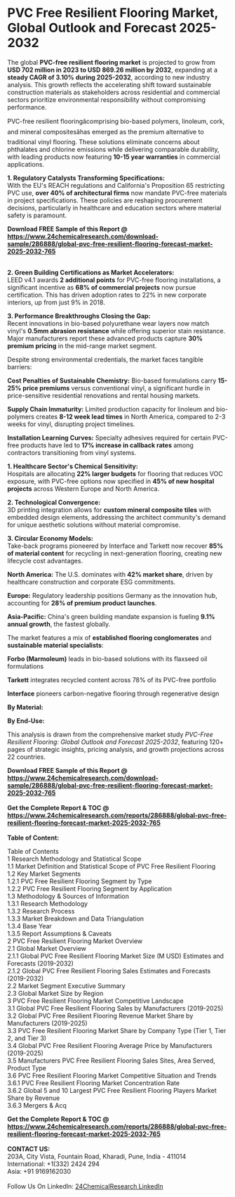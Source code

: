 <h1>PVC Free Resilient Flooring Market, Global Outlook and Forecast 2025-2032</h1><p>The global <strong>PVC-free resilient flooring market</strong> is projected to grow from <strong>USD 702 million in 2023 to USD 869.26 million by 2032</strong>, expanding at a <strong>steady CAGR of 3.10% during 2025-2032</strong>, according to new industry analysis. This growth reflects the accelerating shift toward sustainable construction materials as stakeholders across residential and commercial sectors prioritize environmental responsibility without compromising performance.</p><p>PVC-free resilient flooringâcomprising bio-based polymers, linoleum, cork, and mineral compositesâhas emerged as the premium alternative to traditional vinyl flooring. These solutions eliminate concerns about phthalates and chlorine emissions while delivering comparable durability, with leading products now featuring <strong>10-15 year warranties</strong> in commercial applications.</p><p><strong>1. Regulatory Catalysts Transforming Specifications:</strong><br>
With the EU's REACH regulations and California's Proposition 65 restricting PVC use, <strong>over 40% of architectural firms</strong> now mandate PVC-free materials in project specifications. These policies are reshaping procurement decisions, particularly in healthcare and education sectors where material safety is paramount.</p><div><b>Download FREE Sample of this Report @ 
            <a href="https://www.24chemicalresearch.com/download-sample/286888/global-pvc-free-resilient-flooring-forecast-market-2025-2032-765">
            https://www.24chemicalresearch.com/download-sample/286888/global-pvc-free-resilient-flooring-forecast-market-2025-2032-765</a></b></div><br><p><strong>2. Green Building Certifications as Market Accelerators:</strong><br>
LEED v4.1 awards <strong>2 additional points</strong> for PVC-free flooring installations, a significant incentive as <strong>68% of commercial projects</strong> now pursue certification. This has driven adoption rates to 22% in new corporate interiors, up from just 9% in 2018.</p><p><strong>3. Performance Breakthroughs Closing the Gap:</strong><br>
Recent innovations in bio-based polyurethane wear layers now match vinyl's <strong>0.5mm abrasion resistance</strong> while offering superior stain resistance. Major manufacturers report these advanced products capture <strong>30% premium pricing</strong> in the mid-range market segment.</p><p>Despite strong environmental credentials, the market faces tangible barriers:</p><p><strong>Cost Penalties of Sustainable Chemistry:</strong> Bio-based formulations carry <strong>15-25% price premiums</strong> versus conventional vinyl, a significant hurdle in price-sensitive residential renovations and rental housing markets.</p><p><strong>Supply Chain Immaturity:</strong> Limited production capacity for linoleum and bio-polymers creates <strong>8-12 week lead times</strong> in North America, compared to 2-3 weeks for vinyl, disrupting project timelines.</p><p><strong>Installation Learning Curves:</strong> Specialty adhesives required for certain PVC-free products have led to <strong>17% increase in callback rates</strong> among contractors transitioning from vinyl systems.</p><p><strong>1. Healthcare Sector's Chemical Sensitivity:</strong><br>
Hospitals are allocating <strong>22% larger budgets</strong> for flooring that reduces VOC exposure, with PVC-free options now specified in <strong>45% of new hospital projects</strong> across Western Europe and North America.</p><p><strong>2. Technological Convergence:</strong><br>
3D printing integration allows for <strong>custom mineral composite tiles</strong> with embedded design elements, addressing the architect community's demand for unique aesthetic solutions without material compromise.</p><p><strong>3. Circular Economy Models:</strong><br>
Take-back programs pioneered by Interface and Tarkett now recover <strong>85% of material content</strong> for recycling in next-generation flooring, creating new lifecycle cost advantages.</p><p><strong>North America:</strong> The U.S. dominates with <strong>42% market share</strong>, driven by healthcare construction and corporate ESG commitments.</p><p><strong>Europe:</strong> Regulatory leadership positions Germany as the innovation hub, accounting for <strong>28% of premium product launches</strong>.</p><p><strong>Asia-Pacific:</strong> China's green building mandate expansion is fueling <strong>9.1% annual growth</strong>, the fastest globally.</p><p>The market features a mix of <strong>established flooring conglomerates</strong> and <strong>sustainable material specialists</strong>:</p><p><strong>Forbo (Marmoleum)</strong> leads in bio-based solutions with its flaxseed oil formulations</p><p><strong>Tarkett</strong> integrates recycled content across 78% of its PVC-free portfolio</p><p><strong>Interface</strong> pioneers carbon-negative flooring through regenerative design</p><p><strong>By Material:</strong></p><p><strong>By End-Use:</strong></p><p>This analysis is drawn from the comprehensive market study <em>PVC-Free Resilient Flooring: Global Outlook and Forecast 2025-2032</em>, featuring 120+ pages of strategic insights, pricing analysis, and growth projections across 22 countries.</p><div><b>Download FREE Sample of this Report @ 
            <a href="https://www.24chemicalresearch.com/download-sample/286888/global-pvc-free-resilient-flooring-forecast-market-2025-2032-765">
            https://www.24chemicalresearch.com/download-sample/286888/global-pvc-free-resilient-flooring-forecast-market-2025-2032-765</a></b></div><br><div><b>Get the Complete Report & TOC @ 
            <a href="https://www.24chemicalresearch.com/reports/286888/global-pvc-free-resilient-flooring-forecast-market-2025-2032-765">
            https://www.24chemicalresearch.com/reports/286888/global-pvc-free-resilient-flooring-forecast-market-2025-2032-765</a></b></div><br>
            <b>Table of Content:</b><p>Table of Contents<br />
1 Research Methodology and Statistical Scope<br />
1.1 Market Definition and Statistical Scope of PVC Free Resilient Flooring<br />
1.2 Key Market Segments<br />
1.2.1 PVC Free Resilient Flooring Segment by Type<br />
1.2.2 PVC Free Resilient Flooring Segment by Application<br />
1.3 Methodology & Sources of Information<br />
1.3.1 Research Methodology<br />
1.3.2 Research Process<br />
1.3.3 Market Breakdown and Data Triangulation<br />
1.3.4 Base Year<br />
1.3.5 Report Assumptions & Caveats<br />
2 PVC Free Resilient Flooring Market Overview<br />
2.1 Global Market Overview<br />
2.1.1 Global PVC Free Resilient Flooring Market Size (M USD) Estimates and Forecasts (2019-2032)<br />
2.1.2 Global PVC Free Resilient Flooring Sales Estimates and Forecasts (2019-2032)<br />
2.2 Market Segment Executive Summary<br />
2.3 Global Market Size by Region<br />
3 PVC Free Resilient Flooring Market Competitive Landscape<br />
3.1 Global PVC Free Resilient Flooring Sales by Manufacturers (2019-2025)<br />
3.2 Global PVC Free Resilient Flooring Revenue Market Share by Manufacturers (2019-2025)<br />
3.3 PVC Free Resilient Flooring Market Share by Company Type (Tier 1, Tier 2, and Tier 3)<br />
3.4 Global PVC Free Resilient Flooring Average Price by Manufacturers (2019-2025)<br />
3.5 Manufacturers PVC Free Resilient Flooring Sales Sites, Area Served, Product Type<br />
3.6 PVC Free Resilient Flooring Market Competitive Situation and Trends<br />
3.6.1 PVC Free Resilient Flooring Market Concentration Rate<br />
3.6.2 Global 5 and 10 Largest PVC Free Resilient Flooring Players Market Share by Revenue<br />
3.6.3 Mergers & Acq</p><div><b>Get the Complete Report & TOC @ 
            <a href="https://www.24chemicalresearch.com/reports/286888/global-pvc-free-resilient-flooring-forecast-market-2025-2032-765">
            https://www.24chemicalresearch.com/reports/286888/global-pvc-free-resilient-flooring-forecast-market-2025-2032-765</a></b></div><br><b>CONTACT US:</b><br>
            203A, City Vista, Fountain Road, Kharadi, Pune, India - 411014<br>
            International: +1(332) 2424 294<br>
            Asia: +91 9169162030 <br><br>
            Follow Us On LinkedIn: <a href="https://www.linkedin.com/company/24chemicalresearch/">24ChemicalResearch LinkedIn</a>